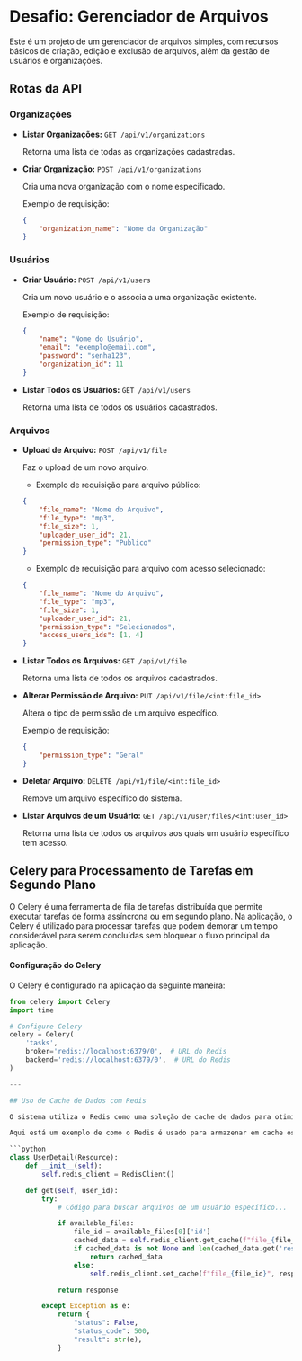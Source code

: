 # Desafio: Gerenciador de Arquivos

Este é um projeto de um gerenciador de arquivos simples, com recursos básicos de criação, edição e exclusão de arquivos, além da gestão de usuários e organizações.

## Rotas da API

### Organizações

- **Listar Organizações:** `GET /api/v1/organizations`

  Retorna uma lista de todas as organizações cadastradas.

- **Criar Organização:** `POST /api/v1/organizations`

  Cria uma nova organização com o nome especificado.

    Exemplo de requisição:
    ```json
    {
        "organization_name": "Nome da Organização"
    }
    ```

### Usuários

- **Criar Usuário:** `POST /api/v1/users`

  Cria um novo usuário e o associa a uma organização existente.

    Exemplo de requisição:
    ```json
    {
        "name": "Nome do Usuário",
        "email": "exemplo@email.com",
        "password": "senha123",
        "organization_id": 11
    }
    ```

- **Listar Todos os Usuários:** `GET /api/v1/users`

  Retorna uma lista de todos os usuários cadastrados.

### Arquivos

- **Upload de Arquivo:** `POST /api/v1/file`

  Faz o upload de um novo arquivo.

    - Exemplo de requisição para arquivo público:
    ```json
    {
        "file_name": "Nome do Arquivo",
        "file_type": "mp3",
        "file_size": 1,
        "uploader_user_id": 21,
        "permission_type": "Publico"
    }
    ```

    - Exemplo de requisição para arquivo com acesso selecionado:
    ```json
    {
        "file_name": "Nome do Arquivo",
        "file_type": "mp3",
        "file_size": 1,
        "uploader_user_id": 21,
        "permission_type": "Selecionados",
        "access_users_ids": [1, 4]
    }
    ```

- **Listar Todos os Arquivos:** `GET /api/v1/file`

  Retorna uma lista de todos os arquivos cadastrados.

- **Alterar Permissão de Arquivo:** `PUT /api/v1/file/<int:file_id>`

  Altera o tipo de permissão de um arquivo específico.

    Exemplo de requisição:
    ```json
    {
        "permission_type": "Geral"
    }
    ```

- **Deletar Arquivo:** `DELETE /api/v1/file/<int:file_id>`

  Remove um arquivo específico do sistema.

- **Listar Arquivos de um Usuário:** `GET /api/v1/user/files/<int:user_id>`

  Retorna uma lista de todos os arquivos aos quais um usuário específico tem acesso.

## Celery para Processamento de Tarefas em Segundo Plano

O Celery é uma ferramenta de fila de tarefas distribuída que permite executar tarefas de forma assíncrona ou em segundo plano. Na aplicação, o Celery é utilizado para processar tarefas que podem demorar um tempo considerável para serem concluídas sem bloquear o fluxo principal da aplicação.

#### Configuração do Celery

O Celery é configurado na aplicação da seguinte maneira:

```python
from celery import Celery
import time

# Configure Celery
celery = Celery(
    'tasks',
    broker='redis://localhost:6379/0',  # URL do Redis
    backend='redis://localhost:6379/0',  # URL do Redis
)

---

## Uso de Cache de Dados com Redis

O sistema utiliza o Redis como uma solução de cache de dados para otimizar o desempenho da API, especialmente na busca de arquivos de um usuário específico. 

Aqui está um exemplo de como o Redis é usado para armazenar em cache os arquivos de um usuário:

```python
class UserDetail(Resource):
    def __init__(self):
        self.redis_client = RedisClient()

    def get(self, user_id):
        try:
            # Código para buscar arquivos de um usuário específico...

            if available_files:
                file_id = available_files[0]['id']
                cached_data = self.redis_client.get_cache(f"file_{file_id}")
                if cached_data is not None and len(cached_data.get('result', [])) > 0:
                    return cached_data
                else:
                    self.redis_client.set_cache(f"file_{file_id}", response)

            return response

        except Exception as e:
            return {
                "status": False,
                "status_code": 500,
                "result": str(e),
            }


